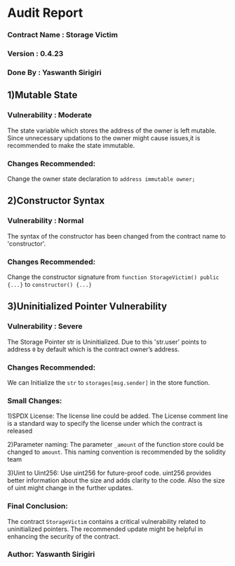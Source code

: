 
# Audit Report

### Contract Name : Storage Victim
### Version       : 0.4.23
### Done By       : Yaswanth Sirigiri 


## 1)Mutable State
### Vulnerability :  Moderate
The state variable which stores the address of the owner is left
mutable. Since unnecessary updations to the owner might cause issues,it is recommended to make the state immutable.
### Changes Recommended:
Change the owner state declaration to `address immutable
owner;`

## 2)Constructor Syntax
### Vulnerability :  Normal
The syntax of the constructor has been changed from the contract
name to 'constructor'.
### Changes Recommended:
Change the constructor signature from `function
StorageVictim() public {...}` to `constructor() {...}`

## 3)Uninitialized Pointer Vulnerability
### Vulnerability :  Severe
The Storage Pointer str is Uninitialized. Due to this 'str.user'
points to address `0` by default which is the contract owner’s address.
### Changes Recommended:
We can Initialize the `str` to `storages[msg.sender]` in the store function.

### Small Changes:
1)SPDX License: The license line could be added. The License
comment line is a standard way to specify the license under which
the contract is released

2)Parameter naming: The parameter `_amount` of the function
store could be changed to `amount`. This naming convention is
recommended by the solidity team

3)Uint to Uint256: Use uint256 for future-proof code. uint256
provides better information about the size and adds clarity to the
code. Also the size of uint might change in the further updates.


### Final Conclusion:
The contract `StorageVictim` contains a critical vulnerability
related to uninitialized pointers. The recommended update might be
helpful in enhancing the security of the contract.

### Author: Yaswanth Sirigiri


